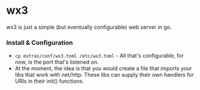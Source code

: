 wx3
===

wx3 is just a simple (but eventually configurable) web server in go.

### Install & Configuration
* `cp extras/conf/wx3.toml /etc/wx3.toml` - All that's configurable, for now, is the port that's listened on.
* At the moment, the idea is that you would create a file that imports your libs that work with net/http. These libs can supply their own handlers for URIs in their init() functions.
